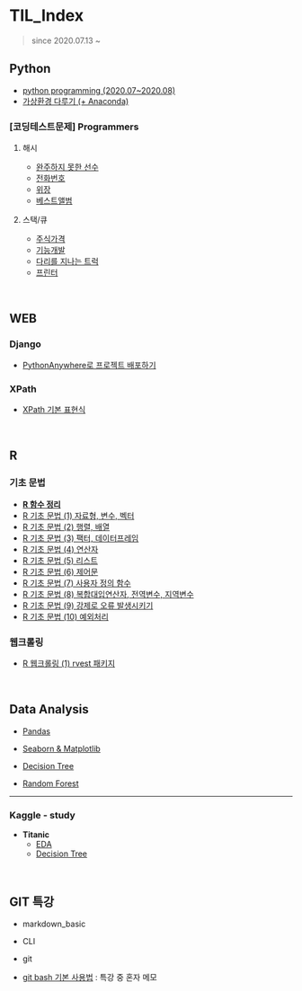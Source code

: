 # TIL_Index

  >  since 2020.07.13 ~ 

  ## Python

  * [python programming (2020.07~2020.08)](https://github.com/lsGee/TIL/blob/master/01.Python/python_basic.ipynb)
  * [가상환경 다루기 (+ Anaconda)](https://github.com/lsGee/TIL/blob/master/01.Python/python_%EA%B0%80%EC%83%81%ED%99%98%EA%B2%BD.md)

  ### [코딩테스트문제] Programmers

  1. 해시
     * [완주하지 못한 선수](https://github.com/lsGee/TIL/blob/master/03.CodingTest/programmers_hash_lv1.md)
     * [전화번호](https://github.com/lsGee/TIL/blob/master/03.CodingTest/programmers_hash_lv2.md)
     * [위장](https://github.com/lsGee/TIL/blob/master/03.CodingTest/programmers_hash_lv3.md)
     * [베스트앨범](https://github.com/lsGee/TIL/blob/master/03.CodingTest/programmers_hash_lv4.md)
  2. 스택/큐

     * [주식가격](https://github.com/lsGee/TIL/blob/master/03.CodingTest/programmers_stackque_lv1.md)
     * [기능개발](https://github.com/lsGee/TIL/blob/master/03.CodingTest/programmers_stackque_lv2.md)
     * [다리를 지나는 트럭]()
     * [프린터](https://github.com/lsGee/TIL/blob/master/03.CodingTest/programmers_stackque_lv4.md)

  <br>

  ## WEB

  ### Django

  * [PythonAnywhere로 프로젝트 배포하기](https://github.com/lsGee/TIL/blob/master/05.Web/Django/PythonAnywhere%EC%82%AC%EC%9A%A9%EB%B2%95.md)

  ### XPath

  * [XPath 기본 표현식](https://github.com/lsGee/TIL/blob/master/05.Web/web_xpath_1.md)

  <br>

  ## R

  ### 기초 문법

  * **[R 함수 정리](https://github.com/lsGee/TIL/blob/master/06.R/R%ED%95%A8%EC%88%98%EC%A0%95%EB%A6%AC.md)**
  * [R 기초 문법 (1) 자료형, 변수, 벡터](https://github.com/lsGee/TIL/blob/master/06.R/R%EA%B8%B0%EC%B4%88_1.md)
  * [R 기초 문법 (2) 행렬, 배열](https://github.com/lsGee/TIL/blob/master/06.R/R%EA%B8%B0%EC%B4%88_2.md)
  * [R 기초 문법 (3) 팩터, 데이터프레임](https://github.com/lsGee/TIL/blob/master/06.R/R%EA%B8%B0%EC%B4%88_3.md)
  * [R 기초 문법 (4) 연산자](https://github.com/lsGee/TIL/blob/master/06.R/R%EA%B8%B0%EC%B4%88_4.md)
  * [R 기초 문법 (5) 리스트](https://github.com/lsGee/TIL/blob/master/06.R/R%EA%B8%B0%EC%B4%88_5.md)
  * [R 기초 문법 (6) 제어문](https://github.com/lsGee/TIL/blob/master/06.R/R%EA%B8%B0%EC%B4%88_6.md)
  * [R 기초 문법 (7) 사용자 정의 함수](https://github.com/lsGee/TIL/blob/master/06.R/R%EA%B8%B0%EC%B4%88_7.md)
  * [R 기초 문법 (8) 복합대입연산자, 전역변수, 지역변수](https://github.com/lsGee/TIL/blob/master/06.R/R%EA%B8%B0%EC%B4%88_8.md)
  * [R 기초 문법 (9) 강제로 오류 발생시키기](https://github.com/lsGee/TIL/blob/master/06.R/R%EA%B8%B0%EC%B4%88_9.md)
  * [R 기초 문법 (10) 예외처리](https://github.com/lsGee/TIL/blob/master/06.R/R%EA%B8%B0%EC%B4%88_10.md)

  ### 웹크롤링

  * [R 웹크롤링 (1) rvest 패키지](https://github.com/lsGee/TIL/blob/master/06.R/R%EC%9B%B9%ED%81%AC%EB%A1%A4%EB%A7%81_1.md)

  <br>

  ## Data Analysis

* [Pandas](https://github.com/lsGee/TIL/blob/master/01.Python/python_data_pandas.md)
* [Seaborn & Matplotlib](https://github.com/lsGee/TIL/blob/master/01.Python/python_data_seaborn_matplotlib.md)

* [Decision Tree](https://github.com/lsGee/TIL/blob/master/01.Python/python_ds_3_decisiontree.ipynb)
* [Random Forest](https://github.com/lsGee/TIL/blob/master/01.Python/python_ds_4_randomforest.ipynb)

---

  ### Kaggle - study

  * **Titanic**
    * [EDA](https://github.com/lsGee/TIL/blob/master/02.kaggle/Titanic_1_EDA.ipynb)
    * [Decision Tree](https://github.com/lsGee/TIL/blob/master/02.kaggle/Titanic_2_DecisionTree.ipynb)

  <br>

  ## GIT 특강

  * markdown_basic

  * CLI

  * git

  * [git bash 기본 사용법](https://github.com/lsGee/TIL/blob/master/99.%ED%8A%B9%EA%B0%95(git%26markdown)/03_git%20bash%20%EA%B8%B0%EB%B3%B8%EC%82%AC%EC%9A%A9%EB%B2%95.md) : 특강 중 혼자 메모
